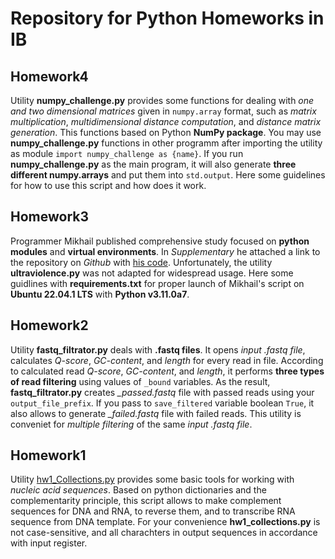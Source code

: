 # Repository for Python Homeworks in IB

## Homework4

Utility **numpy_challenge.py** provides some functions for dealing with *one and two dimensional matrices* given in `numpy.array` format, 
such as *matrix multiplication*, *multidimensional distance computation*, and *distance matrix generation*. This functions based on Python **NumPy package**. 
You may use **numpy_challenge.py** functions in other programm after importing the utility as module `import numpy_challenge as {name}`. 
If you run **numpy_challenge.py** as the main program, it will also generate **three different numpy.arrays** and put them into `std.output`. 
Here some guidelines for how to use this script and how does it work.

## Homework3

Programmer Mikhail published comprehensive study focused on **python modules** and **virtual environments**. In *Supplementary* he attached a link 
to the repository on *Github* with [his code](https://github.com/krglkvrmn/Virtual_environment_research). Unfortunately, the utility **ultraviolence.py** was not adapted 
for widespread usage. Here some guidlines with **requirements.txt** for proper launch of Mikhail's script on **Ubuntu 22.04.1 LTS** with **Python v3.11.0a7**. 

## Homework2

Utility **fastq_filtrator.py** deals with **.fastq files**. It opens *input .fastq file*, calculates *Q-score*, *GC-content*, and *length* 
for every read in file. According to calculated read *Q-score*, *GC-content*, and *length*, it performs **three types of read filtering** using values of ```_bound``` variables. As the result, **fastq_filtrator.py** creates *_passed.fastq* file with passed reads using your ```output_file_prefix```. If you pass to ```save_filtered``` variable boolean ```True```, it also allows to generate *_failed.fastq* file with failed reads. This utility is conveniet for *multiple filtering* of the same *input .fastq file*.

## Homework1

Utility [hw1_Collections.py](hw1_collections/hw1_Collections.py) provides some basic tools for working with *nucleic acid sequences*. Based on python dictionaries and the complementarity principle, 
this script allows to make complement sequences for DNA and RNA, to reverse them, and to transcribe RNA sequence from DNA template. 
For your convenience **hw1_collections.py** is not case-sensitive, and all charachters in output sequences in accordance with input register.